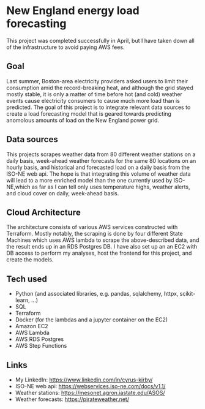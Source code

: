 # New England energy load forecasting #
This project was completed successfully in April, but I have taken down all of the infrastructure to avoid paying AWS fees.

## Goal
Last summer, Boston-area electricity providers asked users to limit their consumption amid the record-breaking heat, and although the grid stayed mostly stable, it is only a matter of time before hot (and cold) weather events cause electricity consumers to cause much more load than is predicted. The goal of this project is to integrate relevant data sources to create a load forecasting model that is geared towards predicting anomolous amounts of load on the New England power grid.

## Data sources
This projects scrapes weather data from 80 different weather stations on a daily basis, week-ahead weather forecasts for the same 80 locations on an hourly basis, and historical and forecasted load on a daily basis from the ISO-NE web api. The hope is that integrating this volume of weather data will lead to a more enriched model than the one currently used by ISO-NE,which as far as I can tell only uses temperature highs, weather alerts, and cloud cover on daily, week-ahead basis.

## Cloud Architecture
The architecture consists of various AWS services constructed with Terraform. Mostly notably, the scraping is done by four different State Machines which uses AWS lambda to scrape the above-described data, and the result ends up in an RDS Postgres DB. I have also set up an an EC2 with DB access to perform my analyses, host the frontend for this project, and create the models.

## Tech used
- Python (and associated libraries, e.g. pandas, sqlalchemy, httpx, scikit-learn, ...)
- SQL
- Terraform 
- Docker (for the lambdas and a jupyter container on the EC2)
- Amazon EC2
- AWS Lambda
- AWS RDS Postgres
- AWS Step Functions

## Links
- My LinkedIn: https://www.linkedin.com/in/cyrus-kirby/
- ISO-NE web api: https://webservices.iso-ne.com/docs/v1.1/
- Weather stations: https://mesonet.agron.iastate.edu/ASOS/
- Weather forecasts: https://pirateweather.net/